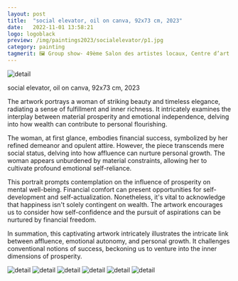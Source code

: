 ```yaml
---
layout: post
title:  "social elevator, oil on canva, 92x73 cm, 2023"
date:   2022-11-01 13:58:21
logo: logoblack
preview: /img/paintings2023/socialelevator/p1.jpg
category: painting
tagmerit: 🖼 Group show- 49ème Salon des artistes locaux, Centre d’art la Graineterie - Houilles, France
---
```



![detail](/img/paintings2023/socialelevator/showexphouille.jpg) 

social elevator, oil on canva, 92x73 cm, 2023

The artwork portrays a woman of striking beauty and timeless elegance, radiating a sense of fulfillment and inner richness. It intricately examines the interplay between material prosperity and emotional independence, delving into how wealth can contribute to personal flourishing.

The woman, at first glance, embodies financial success, symbolized by her refined demeanor and opulent attire. However, the piece transcends mere social status, delving into how affluence can nurture personal growth. The woman appears unburdened by material constraints, allowing her to cultivate profound emotional self-reliance.

This portrait prompts contemplation on the influence of prosperity on mental well-being. Financial comfort can present opportunities for self-development and self-actualization. Nonetheless, it's vital to acknowledge that happiness isn't solely contingent on wealth. The artwork encourages us to consider how self-confidence and the pursuit of aspirations can be nurtured by financial freedom.

In summation, this captivating artwork intricately illustrates the intricate link between affluence, emotional autonomy, and personal growth. It challenges conventional notions of success, beckoning us to venture into the inner dimensions of prosperity.




![detail](/img/paintings2023/socialelevator/p2.jpg) 
![detail](/img/paintings2023/socialelevator/p3.jpg) 
![detail](/img/paintings2023/socialelevator/p4.jpg) 
![detail](/img/paintings2023/socialelevator/p5.jpg) 
![detail](/img/paintings2023/socialelevator/p6.jpg)
![detail](/img/paintings2023/socialelevator/p7.jpg)



